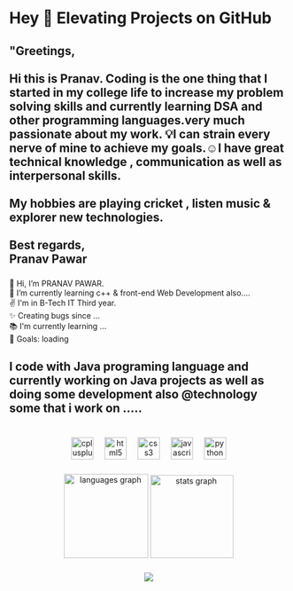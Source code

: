 <h1 align="left">Hey 👋 Elevating Projects on GitHub</h1>

###

<h2 align="left">"Greetings,<br><br>Hi this is Pranav. Coding is the one thing that I started in my college life to increase my problem solving skills and currently learning DSA and other programming languages.very much passionate about my work. 💡I can strain every nerve of mine to achieve my goals.☺️I have great technical knowledge , communication as well as interpersonal skills. <br><br>My hobbies are playing cricket , listen music &<br>explorer new technologies.<br><br>Best regards,<br>Pranav Pawar</h2>

###

<p align="left">👋 Hi, I’m PRANAV PAWAR. <br>🌱 I’m currently learning c++ & front-end Web Development also.... <br> ✌ I'm in B-Tech IT Third year.<br>✨ Creating bugs since ...<br>📚 I'm currently learning ...<br>🎯 Goals:  loading</p>

###

<h2 align="left">I code with Java programing language and currently working on Java projects as well as doing some development also @technology some that i work on .....</h2>

###

<br clear="both">

<div align="center">
  <img src="https://cdn.jsdelivr.net/gh/devicons/devicon/icons/cplusplus/cplusplus-original.svg" height="40" alt="cplusplus logo"  />
  <img width="12" />
  <img src="https://cdn.jsdelivr.net/gh/devicons/devicon/icons/html5/html5-original.svg" height="40" alt="html5 logo"  />
  <img width="12" />
  <img src="https://cdn.jsdelivr.net/gh/devicons/devicon/icons/css3/css3-original.svg" height="40" alt="css3 logo"  />
  <img width="12" />
  <img src="https://cdn.jsdelivr.net/gh/devicons/devicon/icons/javascript/javascript-original.svg" height="40" alt="javascript logo"  />
  <img width="12" />
  <img src="https://cdn.jsdelivr.net/gh/devicons/devicon/icons/python/python-original.svg" height="40" alt="python logo"  />
</div>

###

<div align="center">
  <img src="https://github-readme-stats.vercel.app/api/top-langs?username=PranavPawar0&locale=en&hide_title=false&layout=compact&card_width=320&langs_count=5&theme=radical&hide_border=false&order=2" height="152" alt="languages graph"  />
  <img src="https://github-readme-stats.vercel.app/api?username=PranavPawar0&hide_title=false&hide_rank=false&show_icons=true&include_all_commits=true&count_private=true&disable_animations=false&theme=dracula&locale=en&hide_border=false&order=1" height="150" alt="stats graph"  />
</div>

###



###

<div align="center">
  <img src="https://profile-counter.glitch.me/PranavPawar0/count.svg?"  />
</div>

###
